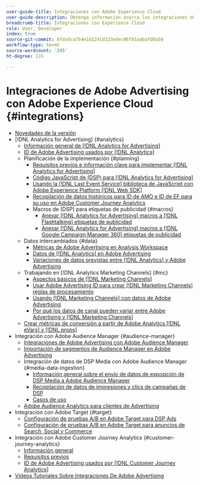 ```yaml
---
user-guide-title: Integraciones con Adobe Experience Cloud
user-guide-description: Obtenga información acerca las integraciones de Advertising DSP y Advertising Search con otros productos y servicios de Adobe Experience Cloud.
breadcrumb-title: Integraciones con Experience Cloud
role: User, Developer
index: true
source-git-commit: 6fda5ca754e1d1241d123edec06f81aabafd0a50
workflow-type: tm+mt
source-wordcount: '245'
ht-degree: 11%

---
```



# Integraciones de Adobe Advertising con Adobe Experience Cloud {#integrations}

<!--  ADD LATER: and Adobe Experience Platform -->

+ [Novedades de la versión](/help/integrations/home.md)
+ [!DNL Analytics for Advertising] {#analytics}
   + [Información general de  [!DNL Analytics for Advertising]](/help/integrations/analytics/overview.md)
   + [ID de Adobe Advertising usados por  [!DNL Analytics]](/help/integrations/analytics/ids.md)
   + Planificación de la implementación {#planning}
      + [Requisitos previos e información clave para implementar  [!DNL Analytics for Advertising]](/help/integrations/analytics/prerequisites.md)
      + [Código JavaScript de (DSP) para  [!DNL Analytics for Advertising]](/help/integrations/analytics/javascript.md)
      + [Usando la  [!DNL Last Event Service] biblioteca de JavaScript con Adobe Experience Platform [!DNL Web SDK]](/help/integrations/analytics/web-sdk.md)
      + [Recopilación de datos históricos para ID de AMO e ID de EF para su uso en Adobe Customer Journey Analytics](/help/integrations/analytics/rvars-to-evars.md)
      + Macros de (DSP) para etiquetas de publicidad {#macros}
         + [Anexar  [!DNL Analytics for Advertising] macros a [!DNL Flashtalking] etiquetas de publicidad](/help/integrations/analytics/macros-flashtalking.md)
         + [Anexar  [!DNL Analytics for Advertising] macros a [!DNL Google Campaign Manager 360] etiquetas de publicidad](/help/integrations/analytics/macros-google-campaign-manager.md)
   + Datos intercambiados {#data}
      + [Métricas de Adobe Advertising en Analysis Workspace](/help/integrations/analytics/advertising-metrics-in-analytics.md)
      + [Datos de [!DNL Analytics] en Adobe Advertising](/help/integrations/analytics/analytics-data-in-advertising.md)
      + [Variaciones de datos previstas entre  [!DNL Analytics]  y Adobe Advertising](/help/integrations/analytics/data-variances.md)
   + Trabajando en [!DNL Analytics Marketing Channels] {#mc}
      + [Aspectos básicos de  [!DNL Marketing Channels]](/help/integrations/analytics/marketing-channels/mc-overview.md)
      + [Usar Adobe Advertising ID para crear  [!DNL Marketing Channels] reglas de procesamiento](/help/integrations/analytics/marketing-channels/mc-ids.md)
      + [Usando [!DNL Marketing Channels] con datos de Adobe Advertising](/help/integrations/analytics/marketing-channels/mc-ac-data.md)
      + [Por qué los datos de canal pueden variar entre Adobe Advertising y  [!DNL Marketing Channels]](/help/integrations/analytics/marketing-channels/mc-data-variances.md)
   + [Crear métricas de conversión a partir de Adobe Analytics [!DNL eVars] y [!DNL props]](/help/integrations/analytics/conversion-metrics-from-evars.md)
+ Integración con Adobe Audience Manager {#audience-manager}
   + [Integraciones de Adobe Advertising con Adobe Audience Manager](/help/integrations/audience-manager/overview.md)
   + [Importación de segmentos de Audience Manager en Adobe Advertising](/help/integrations/audience-manager/import-audiences.md)
   + Integración de datos de DSP Media con Adobe Audience Manager {#media-data-ingestion}
      + [Información general sobre el envío de datos de exposición de DSP Media a Adobe Audience Manager](/help/integrations/audience-manager/media-data-integration/overview.md)
      + [Recopilación de datos de impresiones y clics de campañas de DSP](/help/integrations/audience-manager/media-data-integration/collect.md)
      + [Casos de uso](/help/integrations/audience-manager/media-data-integration/use-cases.md)
   + [Adobe Audience Analytics para clientes de Advertising](/help/integrations/audience-manager/audience-analytics.md)
+ Integración con Adobe Target {#target}
   + [Configuración de pruebas A/B en Adobe Target para DSP Ads](/help/integrations/target/ab-tests-dsp.md)
   + [Configuración de pruebas A/B en Adobe Target para anuncios de Search, Social y Commerce](/help/integrations/target/ab-tests-search.md)
+ Integración con Adobe Customer Journey Analytics {#customer-journey-analytics}
   + [Información general](/help/integrations/customer-journey-analytics/overview.md)
   + [Requisitos previos](/help/integrations/customer-journey-analytics/prerequisites.md)
   + [ID de Adobe Advertising usados por  [!DNL Customer Journey Analytics]](/help/integrations/customer-journey-analytics/ids.md)
+ [Vídeos Tutoriales Sobre Integraciones De Adobe Advertising](https://experienceleague.adobe.com/docs/advertising-learn/tutorials/overview.html)<!-- rename if the tutorials TOC structure changes -->
